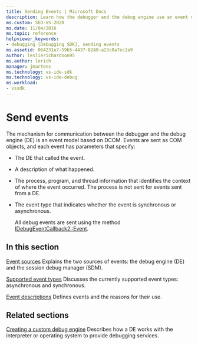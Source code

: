 ```yaml
---
title: Sending Events | Microsoft Docs
description: Learn how the debugger and the debug engine use an event model based on DCOM. Events are sent as COM objects.
ms.custom: SEO-VS-2020
ms.date: 11/04/2016
ms.topic: reference
helpviewer_keywords:
- debugging [Debugging SDK], sending events
ms.assetid: 064231e7-59b5-4437-8240-a23c0a7ec2a9
author: leslierichardson95
ms.author: lerich
manager: jmartens
ms.technology: vs-ide-sdk
ms.technology: vs-ide-debug
ms.workload:
- vssdk
---
```

# Send events
The mechanism for communication between the debugger and the debug engine (DE) is an event model based on DCOM. Events are sent as COM objects, and each event has parameters that specify:

- The DE that called the event.

- A description of what happened.

- The process, program, and thread information that identifies the context of where the event occurred. The process is not sent for events sent from a DE.

- The event type that indicates whether the event is synchronous or asynchronous.

  All debug events are sent using the method [IDebugEventCallback2::Event](../../extensibility/debugger/reference/idebugeventcallback2-event.md).

## In this section
 [Event sources](../../extensibility/debugger/event-sources-visual-studio-sdk.md)
 Explains the two sources of events: the debug engine (DE) and the session debug manager (SDM).

 [Supported event types](../../extensibility/debugger/supported-event-types.md)
 Discusses the currently supported event types: asynchronous and synchronous.

 [Event descriptions](../../extensibility/debugger/event-descriptions.md)
 Defines events and the reasons for their use.

## Related sections
 [Creating a custom debug engine](../../extensibility/debugger/creating-a-custom-debug-engine.md)
 Describes how a DE works with the interpreter or operating system to provide debugging services.

